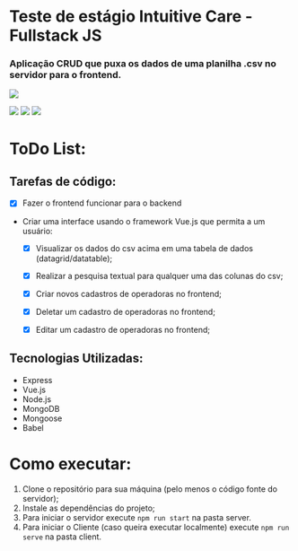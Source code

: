 # Teste de estágio Intuitive Care - Fullstack JS

### Aplicação CRUD que puxa os dados de uma planilha .csv no servidor para o frontend.

![](https://cdn.discordapp.com/attachments/206121386685497346/871122003917172746/unknown.png)

![](https://cdn.discordapp.com/attachments/206121386685497346/871122141855236137/unknown.png)
![](https://cdn.discordapp.com/attachments/206121386685497346/871122236034125854/unknown.png)
![](https://cdn.discordapp.com/attachments/206121386685497346/871122310302662667/unknown.png)
# ToDo List:
## Tarefas de código:
  - [x] Fazer o frontend funcionar para o backend
  - Criar uma interface usando o framework Vue.js que permita a um usuário:
    - [x] Visualizar os dados do csv acima em uma tabela de dados (datagrid/datatable);
    - [x] Realizar a pesquisa textual para qualquer uma das colunas do csv;
    - [x] Criar novos cadastros de operadoras no frontend;
    - [x] Deletar um cadastro de operadoras no frontend;
    - [x] Editar um cadastro de operadoras no frontend;
 

 ## Tecnologias Utilizadas:
  - Express
  - Vue.js
  - Node.js
  - MongoDB
  - Mongoose
  - Babel


# Como executar:

1. Clone o repositório para sua máquina (pelo menos o código fonte do servidor);
2. Instale as dependências do projeto;
3. Para iniciar o servidor execute `npm run start` na pasta server.
4. Para iniciar o Cliente (caso queira executar localmente) execute `npm run serve` na pasta client.